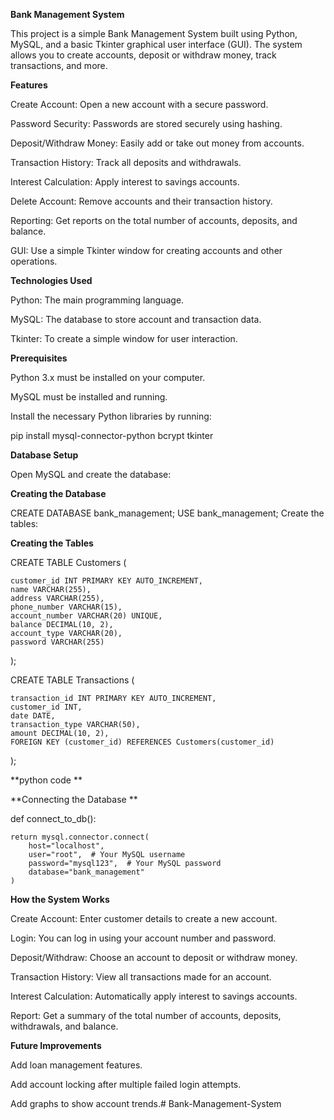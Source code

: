 **Bank Management System**

This project is a simple Bank Management System built using Python, MySQL, and a basic Tkinter graphical user interface (GUI). The system allows you to create accounts, deposit or withdraw money, track transactions, and more.



**Features**

Create Account: Open a new account with a secure password.

Password Security: Passwords are stored securely using hashing.

Deposit/Withdraw Money: Easily add or take out money from accounts.

Transaction History: Track all deposits and withdrawals.

Interest Calculation: Apply interest to savings accounts.

Delete Account: Remove accounts and their transaction history.

Reporting: Get reports on the total number of accounts, deposits, and balance.

GUI: Use a simple Tkinter window for creating accounts and other operations.




**Technologies Used**

Python: The main programming language.

MySQL: The database to store account and transaction data.

Tkinter: To create a simple window for user interaction.




**Prerequisites**

Python 3.x must be installed on your computer.

MySQL must be installed and running.

Install the necessary Python libraries by running:

pip install mysql-connector-python bcrypt tkinter



**Database Setup**

Open MySQL and create the database:

**Creating the Database**

CREATE DATABASE bank_management;
USE bank_management;
Create the tables:


**Creating the Tables**


CREATE TABLE Customers (

    customer_id INT PRIMARY KEY AUTO_INCREMENT,
    name VARCHAR(255),
    address VARCHAR(255),
    phone_number VARCHAR(15),
    account_number VARCHAR(20) UNIQUE,
    balance DECIMAL(10, 2),
    account_type VARCHAR(20),
    password VARCHAR(255)
);

CREATE TABLE Transactions (

    transaction_id INT PRIMARY KEY AUTO_INCREMENT,
    customer_id INT,
    date DATE,
    transaction_type VARCHAR(50),
    amount DECIMAL(10, 2),
    FOREIGN KEY (customer_id) REFERENCES Customers(customer_id)
);





**python code **

**Connecting the Database **

def connect_to_db():

    return mysql.connector.connect(
        host="localhost",
        user="root",  # Your MySQL username
        password="mysql123",  # Your MySQL password
        database="bank_management"
    )






**How the System Works**


Create Account: Enter customer details to create a new account.

Login: You can log in using your account number and password.

Deposit/Withdraw: Choose an account to deposit or withdraw money.

Transaction History: View all transactions made for an account.

Interest Calculation: Automatically apply interest to savings accounts.

Report: Get a summary of the total number of accounts, deposits, withdrawals, and balance.



**Future Improvements**

Add loan management features.

Add account locking after multiple failed login attempts.

Add graphs to show account trends.# Bank-Management-System

